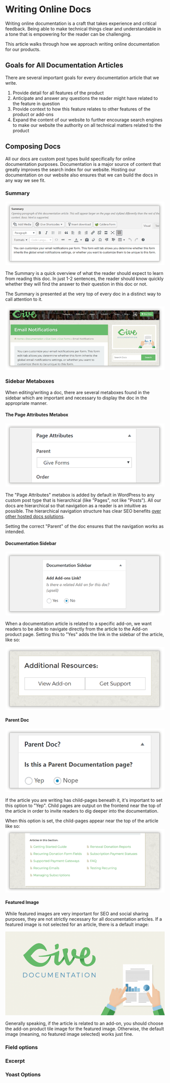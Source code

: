 # Writing Online Docs

Writing online documentation is a craft that takes experience and critical feedback. Being able to make technical things clear and understandable in a tone that is empowering for the reader can be challenging.

This article walks through how we approach writing online documentation for our products.

## Goals for All Documentation Articles

There are several important goals for every documentation article that we write.

1. Provide detail for all features of the product
2. Anticipate and answer any questions the reader might have related to the feature in question
3. Provide context to how this feature relates to other features of the product or add-ons
4. Expand the content of our website to further encourage search engines to make our website the authority on all technical matters related to the product

## Composing Docs

All our docs are custom post types build specifically for online documentation purposes. Documentation is a major source of content that greatly improves the search index for our website. Hosting our documentation on our website also ensures that we can build the docs in any way we see fit.

### Summary

![Screenshot of the Summary metabox](../.gitbook/assets/writing-docs-summary.png)

The Summary is a quick overview of what the reader should expect to learn from reading this doc. In just 1-2 sentences, the reader should know quickly whether they will find the answer to their question in this doc or not.

The Summary is presented at the very top of every doc in a distinct way to call attention to it.

![The Summary at the top of a documentation article](../.gitbook/assets/writing-docs-summary-frontend.png)

### Sidebar Metaboxes

When editing/writing a doc, there are several metaboxes found in the sidebar which are important and necessary to display the doc in the appropriate manner.

#### The Page Attributes Metabox

![The &quot;Page Attributes&quot; metabox in our docs CPT](../.gitbook/assets/writing-docs-page-attributes.png)

The "Page Attributes" metabox is added by default in WordPress to any custom post type that is hierarchical \(like "Pages", not like "Posts"\). All our docs are hierarchical so that navigation as a reader is an intuitive as possible. The hierarchical navigation structure has clear SEO benefits [over other hosted docs solutions](https://freemius.com/blog/build-knowledge-base-documentation/#not-helpscout).

Setting the correct "Parent" of the doc ensures that the navigation works as intended.

#### Documentation Sidebar

![Documentation Sidebar metabox](../.gitbook/assets/writing-docs-sidebar-metabox.png)

When a documentation article is related to a specific add-on, we want readers to be able to navigate directly from the article to the Add-on product page. Setting this to "Yes" adds the link in the sidebar of the article, like so:

![The add-on link in the documentation sidebar](../.gitbook/assets/writing-docs-addon-link-sidebar.png)

#### Parent Doc

![Parent Doc Metabox](../.gitbook/assets/writing-docs-parent-doc-metabox.png)

If the article you are writing has child-pages beneath it, it's important to set this option to "Yep". Child pages are output on the frontend near the top of the article in order to invite readers to dig deeper into the documentation.

When this option is set, the child-pages appear near the top of the article like so: ![Screenshot of &quot;Articles in this Section&quot; under the Summary of a documentation article](../.gitbook/assets/writing-docs-article-in-section-frontend.png)

#### Featured Image

While featured images are very important for SEO and social sharing purposes, they are not strictly necessary for all documentation articles. If a featured image is not selected for an article, there is a default image:

![Default Documentation Featured Image](../.gitbook/assets/give-documentation-share-image.png)

Generally speaking, if the article is related to an add-on, you should choose the add-on product tile image for the featured image. Otherwise, the default image \(meaning, no featured image selected\) works just fine.

### Field options

### Excerpt

### Yoast Options

